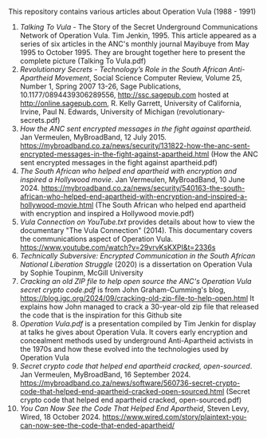 This repository contains various articles about Operation Vula (1988 - 1991)

1. _Talking To Vula_ - The Story of the Secret Underground Communications Network of Operation Vula. Tim Jenkin, 1995. This article appeared as a series of six articles in the ANC's monthly journal Mayibuye from May 1995 to October 1995. They are brought together here to present the complete picture (Talking To Vula.pdf)
2. _Revolutionary Secrets - Technology’s Role in the South African Anti-Apartheid Movement_, Social Science Computer Review, Volume 25, Number 1, Spring 2007 13-26, Sage Publications, 10.1177/0894439306289556, http://ssc.sagepub.com hosted at http://online.sagepub.com, R. Kelly Garrett, University of California, Irvine, Paul N. Edwards, University of Michigan (revolutionary-secrets.pdf)
3. _How the ANC sent encrypted messages in the fight against apartheid_. Jan Vermeulen, MyBroadBand, 12 July 2015. https://mybroadband.co.za/news/security/131822-how-the-anc-sent-encrypted-messages-in-the-fight-against-apartheid.html (How the ANC sent encrypted messages in the fight against apartheid.pdf)
4. _The South African who helped end apartheid with encryption and inspired a Hollywood movie_. Jan Vermeulen, MyBroadBand, 10 June 2024. https://mybroadband.co.za/news/security/540163-the-south-african-who-helped-end-apartheid-with-encryption-and-inspired-a-hollywood-movie.html (The South African who helped end apartheid with encryption and inspired a Hollywood movie.pdf)
5. _Vula Connection on YouTube.txt_ provides details about how to view the documentary "The Vula Connection" (2014). This documentary covers the communications aspect of Operation Vula. https://www.youtube.com/watch?v=29vrvKsKXPI&t=2336s
6. _Technically Subversive: Encrypted Communication in the South African National Liberation Struggle_ (2020) is a dissertation on Operation Vula by Sophie Toupinm, McGill University
7. _Cracking an old ZIP file to help open source the ANC's _Operation Vula_ secret crypto code.pdf_ is from John Graham-Cumming's blog, https://blog.jgc.org/2024/09/cracking-old-zip-file-to-help-open.html It explains how John managed to crack a 30-year-old zip file that released the code that is the inspiration for this Github site
8. _Operation Vula.pdf_ is a presentation compiled by Tim Jenkin for display at talks he gives about Operation Vula. It covers early encryption and concealment methods used by underground Anti-Apartheid activists in the 1970s and how these evolved into the technologies used by Operation Vula
9. _Secret crypto code that helped end apartheid cracked, open-sourced_. Jan Vermeulen, MyBroadBand, 16 September 2024. https://mybroadband.co.za/news/software/560736-secret-crypto-code-that-helped-end-apartheid-cracked-open-sourced.html (Secret crypto code that helped end apartheid cracked, open-sourced.pdf)
10. _You Can Now See the Code That Helped End Apartheid_, Steven Levy, Wired, 18 October 2024. https://www.wired.com/story/plaintext-you-can-now-see-the-code-that-ended-apartheid/
